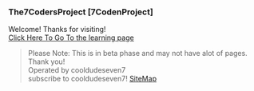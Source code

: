 ### The7CodersProject [7CodenProject]
Welcome! Thanks for visiting!\
[Click Here To Go To the learning page](intro.html)
> Please Note: This is in beta phase and may not have alot of pages. Thank you!\
> Operated by cooldudeseven7\
> subscribe to cooldudeseven7!
[SiteMap](Map.html)
